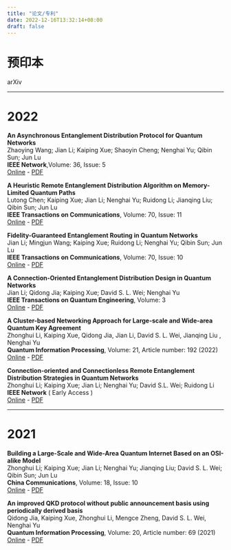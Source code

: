 ```yaml
---
title: "论文/专利"
date: 2022-12-16T13:32:14+08:00
draft: false
---
```


# 预印本

arXiv

***

# 2022

**An Asynchronous Entanglement Distribution Protocol for Quantum Networks**  
Zhaoying Wang; Jian Li; Kaiping Xue; Shaoyin Cheng; Nenghai Yu; Qibin Sun; Jun Lu  
**IEEE Network**,Volume: 36, Issue: 5  
[Online](https://ieeexplore.ieee.org/abstract/document/9963998) - [PDF](https://ieeexplore.ieee.org/stamp/stamp.jsp?tp=&arnumber=9963998)

**A Heuristic Remote Entanglement Distribution Algorithm on Memory-Limited Quantum Paths**  
Lutong Chen; Kaiping Xue; Jian Li; Nenghai Yu; Ruidong Li; Jianqing Liu; Qibin Sun; Jun Lu  
**IEEE Transactions on Communications**, Volume: 70, Issue: 11  
[Online](https://ieeexplore.ieee.org/abstract/document/9885237) - [PDF](https://ieeexplore.ieee.org/stamp/stamp.jsp?tp=&arnumber=9885237)

**Fidelity-Guaranteed Entanglement Routing in Quantum Networks**  
Jian Li; Mingjun Wang; Kaiping Xue; Ruidong Li; Nenghai Yu; Qibin Sun; Jun Lu  
**IEEE Transactions on Communications**, Volume: 70, Issue: 10  
[Online](https://ieeexplore.ieee.org/abstract/document/9862987) - [PDF](https://ieeexplore.ieee.org/stamp/stamp.jsp?tp=&arnumber=9862987)

**A Connection-Oriented Entanglement Distribution Design in Quantum Networks**  
Jian Li; Qidong Jia; Kaiping Xue; David S. L. Wei; Nenghai Yu  
**IEEE Transactions on Quantum Engineering**, Volume: 3  
[Online](https://ieeexplore.ieee.org/abstract/document/9779492) - [PDF](https://ieeexplore.ieee.org/stamp/stamp.jsp?tp=&arnumber=9779492)

**A Cluster-based Networking Approach for Large-scale and Wide-area Quantum Key Agreement**  
Zhonghui Li, Kaiping Xue, Qidong Jia, Jian Li, David S. L. Wei, Jianqing Liu , Nenghai Yu  
**Quantum Information Processing**, Volume: 21, Article number: 192 (2022)  
[Online](https://link.springer.com/article/10.1007/s11128-022-03528-3) - [PDF](https://link.springer.com/content/pdf/10.1007/s11128-022-03528-3.pdf?pdf=button)

**Connection-oriented and Connectionless Remote Entanglement Distribution Strategies in Quantum Networks**  
Zhonghui Li; Kaiping Xue; Jian Li; Nenghai Yu; David S.L. Wei; Ruidong Li  
**IEEE Network** ( Early Access )  
[Online](https://ieeexplore.ieee.org/abstract/document/9839638) - [PDF](https://ieeexplore.ieee.org/stamp/stamp.jsp?tp=&arnumber=9839638)

***

# 2021
**Building a Large-Scale and Wide-Area Quantum Internet Based on an OSI-alike Model**  
Zhonghui Li; Kaiping Xue; Jian Li; Nenghai Yu; Jianqing Liu; David S. L. Wei; Qibin Sun; Jun Lu  
**China Communications**, Volume: 18, Issue: 10  
[Online](https://ieeexplore.ieee.org/abstract/document/9597613) - [PDF](https://ieeexplore.ieee.org/stamp/stamp.jsp?tp=&arnumber=9597613)

**An improved QKD protocol without public announcement basis using periodically derived basis**  
Qidong Jia, Kaiping Xue, Zhonghui Li, Mengce Zheng, David S. L. Wei, Nenghai Yu  
**Quantum Information Processing**, Volume: 20, Article number: 69 (2021)  
[Online](https://link.springer.com/article/10.1007/s11128-021-03000-8) - [PDF](https://link.springer.com/content/pdf/10.1007/s11128-021-03000-8.pdf?pdf=button)
